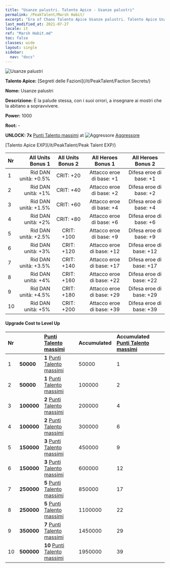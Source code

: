 ```yaml
---
title: "Usanze palustri. Talento Apice - Usanze palustri"
permalink: /PeakTalent/Marsh Habit/
excerpt: "Era of Chaos Talento Apice Usanze palustri. Talento Apice Usanze palustri. Usanze palustri"
last_modified_at: 2021-07-27
locale: it
ref: "Marsh Habit.md"
toc: false
classes: wide
layout: single
sidebar:
  nav: "docs"
---
```


  ![Usanze palustri](/images/pt/talent_3005.png)

  **Talento Apice:** [Segreti delle Fazioni](/it/PeakTalent/Faction Secrets/)

  **Nome:** Usanze palustri

  **Descrizione:** È la palude stessa, con i suoi orrori, a insegnare ai mostri che la abitano a sopravvivere.

  **Power:** 1000

  **Root:** -

  **UNLOCK: 7x** [Punti Talento massimi](/ItemsIT/con_934/) at ![Aggressore](/images/pt/talent_3004.png) [Aggressore](/it/PeakTalent/Aggressor/)

  [Talento Apice EXP](/it/PeakTalent/Peak Talent EXP/)

  | Nr | All Units Bonus 1 | All Units Bonus 2 | All Heroes Bonus 1 | All Heroes Bonus 2 |
  |:---|--------------:|:-------------:|:-------------:|:-------------:|
  | 1 | Rid DAN unità: +0.5% | CRIT: +20 | Attacco eroe di base: +1 | Difesa eroe di base: +1 |
  | 2 | Rid DAN unità: +1% | CRIT: +40 | Attacco eroe di base: +2 | Difesa eroe di base: +2 |
  | 3 | Rid DAN unità: +1.5% | CRIT: +60 | Attacco eroe di base: +4 | Difesa eroe di base: +4 |
  | 4 | Rid DAN unità: +2% | CRIT: +80 | Attacco eroe di base: +6 | Difesa eroe di base: +6 |
  | 5 | Rid DAN unità: +2.5% | CRIT: +100 | Attacco eroe di base: +9 | Difesa eroe di base: +9 |
  | 6 | Rid DAN unità: +3% | CRIT: +120 | Attacco eroe di base: +12 | Difesa eroe di base: +12 |
  | 7 | Rid DAN unità: +3.5% | CRIT: +140 | Attacco eroe di base: +17 | Difesa eroe di base: +17 |
  | 8 | Rid DAN unità: +4% | CRIT: +160 | Attacco eroe di base: +22 | Difesa eroe di base: +22 |
  | 9 | Rid DAN unità: +4.5% | CRIT: +180 | Attacco eroe di base: +29 | Difesa eroe di base: +29 |
  | 10 | Rid DAN unità: +5% | CRIT: +200 | Attacco eroe di base: +39 | Difesa eroe di base: +39 |


#### Upgrade Cost to Level Up

  | Nr | <i class="fas fa-coins"/> | [Punti Talento massimi](/ItemsIT/con_934/) | Accumulated <i class="fas fa-coins"/> | Accumulated [Punti Talento massimi](/ItemsIT/con_934/) |
  |:---|:--------------|:-------------|:-------------|:-------------|
  | 1 | **50000** | **1** [Punti Talento massimi](/ItemsIT/con_934/) | 50000 | 1 |
  | 2 | **50000** | **1** [Punti Talento massimi](/ItemsIT/con_934/) | 100000 | 2 |
  | 3 | **100000** | **2** [Punti Talento massimi](/ItemsIT/con_934/) | 200000 | 4 |
  | 4 | **100000** | **2** [Punti Talento massimi](/ItemsIT/con_934/) | 300000 | 6 |
  | 5 | **150000** | **3** [Punti Talento massimi](/ItemsIT/con_934/) | 450000 | 9 |
  | 6 | **150000** | **3** [Punti Talento massimi](/ItemsIT/con_934/) | 600000 | 12 |
  | 7 | **250000** | **5** [Punti Talento massimi](/ItemsIT/con_934/) | 850000 | 17 |
  | 8 | **250000** | **5** [Punti Talento massimi](/ItemsIT/con_934/) | 1100000 | 22 |
  | 9 | **350000** | **7** [Punti Talento massimi](/ItemsIT/con_934/) | 1450000 | 29 |
  | 10 | **500000** | **10** [Punti Talento massimi](/ItemsIT/con_934/) | 1950000 | 39 |
